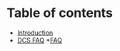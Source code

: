 # Table of contents

* [Introduction](README.md)
* [DCS FAQ](DCS_FAQ/README.md)
    *[FAQ](DCS_FAQ/FAQ.md)